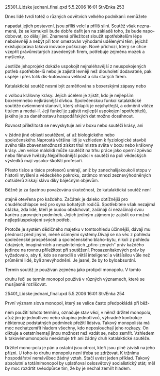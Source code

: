 
25301_Lidske jednani_final.qxd 5.5.2006 16:01 StrÆnka 253

Dnes lidé tvrdí totéž o různých odvětvích velkého podnikání: nemůžete

napadat jejich postavení, jsou příliš velcí a příliš silní. Soutěž však nezna-mená, že se komukoli bude dobře dařit jen na základě toho, že bude napo-dobovat, co dělají jiní. Znamená příležitost sloužit spotřebitelům lépe nebolevněji a nebýt při tom omezován výhodami udělenými těm, jejichž existujícípráva taková inovace poškozuje. Nově příchozí, který se chce vzepřít právůmstarých zavedených firem, potřebuje zejména mozek a myšlenky.

Jestliže jehoprojekt dokáže uspokojit nejnaléhavější z neuspokojených potřeb spotřebite-lů nebo je zajistit levněji než dlouholetí dodavatelé, pak uspěje i přes tolik dis-kutovanou velikost a sílu starých firem.

Katalaktická soutěž nesmí být zaměňována s boxerskými zápasy nebo

s volbou královny krásy. Jejich účelem je zjistit, kdo je nejlepším boxeremnebo nejkrásnější dívkou. Společenskou funkcí katalaktické soutěže ovšemnení stanovit, který chlapík je nejchytřejší, a odměnit vítěze titulem a medai-lí. Její funkcí je zajistit nejlepší uspokojení spotřebitelů, jakého je za danéhostavu hospodářských dat možno dosáhnout.

Rovnost příležitostí se nevyskytuje ani v boxu nebo soutěži krásy, ani

v žádné jiné oblasti soutěžení, ať už biologického nebo společenského.Naprostá většina lidí je vzhledem k fyziologické stavbě svého těla zbavenamožnosti získat titul mistra světa v boxu nebo královny krásy. Jen velice málolidí může soutěžit na trhu práce jako operní zpěváci nebo filmové hvězdy.Nejpříhodnější pozici v soutěži na poli vědeckých výsledků mají vysoko-školští profesoři.

Přesto tisíce a tisíce profesorů umírají, aniž by zanechalijakoukoli stopu v historii myšlení a vědeckého pokroku, zatímco mnozí zeznevýhodněných outsiderů získají slávu díky báječným objevům.

Běžně je za špatnou považována skutečnost, že katalaktická soutěž není

stejně otevřena pro každého. Začátek je daleko obtížnější pro chudéhochlapce než pro syna bohatých rodičů. Spotřebitele však nezajímá otázka, zda lidé, kteří je budou obsluhovat, začínají či nezačínají svou kariéru zarovných podmínek. Jejich jediným zájmem je zajistit co možná nejlepšíuspokojení svých potřeb.

Protože je systém dědičného majetku v tomtoohledu účinnější, dávají mu přednost před jinými, méně účinnými systémy.Dívají se na věc z pohledu společenské prospěšnosti a společenského blaho-bytu, nikoli z pohledu údajných, imaginárních a nesplnitelných „přiro-zených“ práv každého jedince na rovnou příležitost při soutěžení. Prosazenítakových práv by vyžadovalo, aby ti, kdo se narodili s větší inteligencí a většísilou vůle než průměrní lidé, byli znevýhodněni. Je jasné, že by to byloabsurdní.

Termín soutěž je používán zejména jako protipól monopolu. V tomto

druhu řeči se termín monopol používá v různých významech, které se musíjasně rozlišovat.

25401_Lidske jednani_final.qxd 5.5.2006 16:01 StrÆnka 254

První význam slova monopol, který se velice často předpokládá při běž-

ném použití tohoto termínu, označuje stav věcí, v němž držitel monopolu, aťuž jím je jednotlivec nebo skupina jednotlivců, výhradně kontroluje některouz podstatných podmínek přežití lidstva. Takový monopolista má moc nechatzemřít hladem všechny, kdo neposlouchají jeho rozkazy. On diktuje a ostatnínemají jinou možnost než vzdát se, nebo zemřít. Vzhledem k takovémumonopolu neexistuje trh ani žádný druh katalaktické soutěže.

Držitel mono-polu je pán a ostatní jsou otroci, kteří jsou plně závislí na jeho přízni. U toho-to druhu monopolu není třeba se zdržovat. K tržnímu hospodářství nemávůbec žádný vztah. Stačí uvést jeden příklad. Takový absolutní a totálnímonopol by uplatňoval celosvětový socialistický stát; měl by moc rozdrtit svéodpůrce tím, že by je nechal zemřít hladem.
